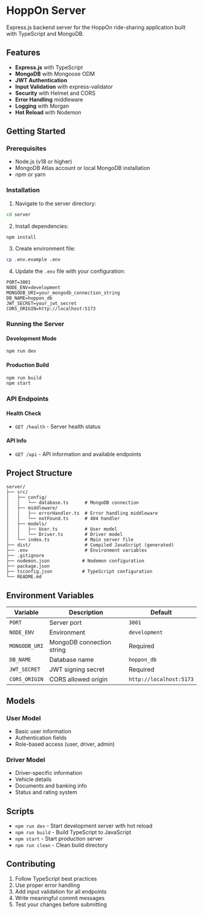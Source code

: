 # HoppOn Server

Express.js backend server for the HoppOn ride-sharing application built with TypeScript and MongoDB.

## Features

- **Express.js** with TypeScript
- **MongoDB** with Mongoose ODM
- **JWT Authentication** 
- **Input Validation** with express-validator
- **Security** with Helmet and CORS
- **Error Handling** middleware
- **Logging** with Morgan
- **Hot Reload** with Nodemon

## Getting Started

### Prerequisites

- Node.js (v18 or higher)
- MongoDB Atlas account or local MongoDB installation
- npm or yarn

### Installation

1. Navigate to the server directory:
```bash
cd server
```

2. Install dependencies:
```bash
npm install
```

3. Create environment file:
```bash
cp .env.example .env
```

4. Update the `.env` file with your configuration:
```env
PORT=3001
NODE_ENV=development
MONGODB_URI=your_mongodb_connection_string
DB_NAME=hoppon_db
JWT_SECRET=your_jwt_secret
CORS_ORIGIN=http://localhost:5173
```

### Running the Server

#### Development Mode
```bash
npm run dev
```

#### Production Build
```bash
npm run build
npm start
```

### API Endpoints

#### Health Check
- `GET /health` - Server health status

#### API Info
- `GET /api` - API information and available endpoints

## Project Structure

```
server/
├── src/
│   ├── config/
│   │   └── database.ts      # MongoDB connection
│   ├── middleware/
│   │   ├── errorHandler.ts  # Error handling middleware
│   │   └── notFound.ts      # 404 handler
│   ├── models/
│   │   ├── User.ts          # User model
│   │   └── Driver.ts        # Driver model
│   └── index.ts             # Main server file
├── dist/                    # Compiled JavaScript (generated)
├── .env                     # Environment variables
├── .gitignore
├── nodemon.json            # Nodemon configuration
├── package.json
├── tsconfig.json           # TypeScript configuration
└── README.md
```

## Environment Variables

| Variable | Description | Default |
|----------|-------------|---------|
| `PORT` | Server port | `3001` |
| `NODE_ENV` | Environment | `development` |
| `MONGODB_URI` | MongoDB connection string | Required |
| `DB_NAME` | Database name | `hoppon_db` |
| `JWT_SECRET` | JWT signing secret | Required |
| `CORS_ORIGIN` | CORS allowed origin | `http://localhost:5173` |

## Models

### User Model
- Basic user information
- Authentication fields
- Role-based access (user, driver, admin)

### Driver Model
- Driver-specific information
- Vehicle details
- Documents and banking info
- Status and rating system

## Scripts

- `npm run dev` - Start development server with hot reload
- `npm run build` - Build TypeScript to JavaScript
- `npm start` - Start production server
- `npm run clean` - Clean build directory

## Contributing

1. Follow TypeScript best practices
2. Use proper error handling
3. Add input validation for all endpoints
4. Write meaningful commit messages
5. Test your changes before submitting